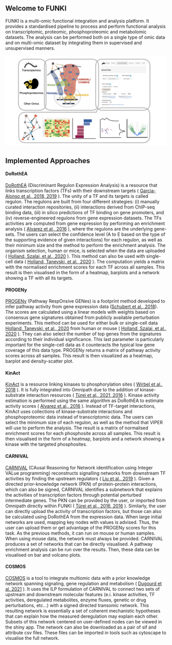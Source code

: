 ## Welcome to FUNKI 

FUNKI is a multi-omic functional integration and analysis platform. 
It provides a standardised pipeline to process and perform functional analysis on transcriptomic, proteomic, phosphoproteomic and metabolomic datasets. 
The analysis can be performed both on a single type of omic data and on multi-omic dataset by integrating them in supervised and unsupervised manners.

![FUNKI abstract](/scs/graphical_abstract.png)

## Implemented Approaches

#### DoRothEA
[DoRothEA](https://saezlab.github.io/DoRothEA/) (Discriminant Regulon Expression Analysis) is a resource that links transcription factors (TFs) with their downstream targets ( [Garcia-Alonso et al., 2018, 2019](http://europepmc.org/abstract/MED/31340985)  ). The unity of a TF and its targets is called regulon. The regulons are built from four different strategies: (i) manually curated interaction repositories, (ii) interactions derived from ChIP-seq binding data, (iii) in silico predictions of TF binding on gene promoters, and (iv) reverse-engineered regulons from gene expression datasets.
The TFs activities are computed from gene expression by performing an enrichment analysis ( [Alvarez et al., 2016](https://www.nature.com/articles/ng.3593) ), where the regulons are the underlying gene-sets. The users can select the confidence level (A to E based on the type of the supporting evidence of given interactions) for each regulon, as well as their minimum size and the method to perform the enrichment analysis. The organism selection, human or mice, is selected when the data are uploaded ( [Holland, Szalai, et al., 2020](http://europepmc.org/abstract/MED/31525460) ). This method can also be used with single-cell data ( [Holland, Tanevski, et al., 2020](https://europepmc.org/article/MED/32051003) ). The computation yields a matrix with the normalised enrichment scores for each TF across all samples. This result is then visualised in the form of a heatmap, barplots and a network showing a TF with all its targets.

#### PROGENy
[PROGENy](https://saezlab.github.io/progeny/) (Pathway RespOnsive GENes) is a footprint method developed to infer pathway activity from gene expression data ([Schubert et al., 2018](http://europepmc.org/abstract/MED/29295995)). The scores are calculated using a linear models with weights based on consensus gene signatures obtained from publicly available perturbation experiments. 
This method can be used for either bulk or single-cell data [Holland, Tanevski, et al., 2020](https://europepmc.org/article/MED/32051003) from human or mouse ( [Holland, Szalai, et al., 2020](http://europepmc.org/abstract/MED/31525460) ). They can also select the number of top genes from the signatures according to their individual significance. This last parameter is particularly important for the single-cell data as it counteracts the typical low gene coverage of this data type. PROGENy returns a matrix of pathway activity scores across all samples. This result is then visualized as a heatmap, barplot and density-scatter plot.

#### KinAct
[KinAct](http://saezlab.github.io/kinact/) is a resource linking kinases to phosphorylation sites ( [Wirbel et al., 2018](https://www.biorxiv.org/content/10.1101/066019v1) ). It is fully integrated into Omnipath due to the addition of kinase-substrate interaction resources ( [Türei et al., 2021, 2016](http://europepmc.org/abstract/MED/27898060) ). Kinase activity estimation is performed using the same algorithm as DoRothEA to estimate activity scores ( [Alvarez et al., 2016](https://www.nature.com/articles/ng.3593) ). Instead of TF-target interactions, KinAct uses collections of kinase-substrate interactions and phosphoproteomic data instead of transcriptomic data.
The users can select the minimum size of each regulon, as well as the method that VIPER will use to perform the analysis. The result is a matrix of normalised enrichment scores for each phosphosite across all samples. This result is then visualised in the form of a heatmap, barplots and a network showing a kinase with the targeted phosphosites.

#### CARNIVAL
[CARNIVAL](https://saezlab.github.io/CARNIVAL/) (CAusal Reasoning for Network identification using Integer VALue programming) reconstructs signalling networks from downstream TF activities by finding the upstream regulators ( [Liu et al., 2019](https://www.nature.com/articles/s41540-019-0118-z) ). Given a directed prior-knowledge network (PKN) of protein-protein interactions, which can also be signed, CARNIVAL identifies a subnetwork that explains the activities of transcription factors through potential perturbed intermediate genes.
The PKN can be provided by the user, or imported from Omnipath directly within FUNKI ( [Türei et al., 2016, 2016](http://europepmc.org/abstract/MED/27898060) ). Similarly, the user can directly upload the activity of transcription factors, but those can also be calculated using DoRothEA from the expression data. When large initial networks are used, mapping key nodes with values is advised. Thus, the user can upload them or get advantage of the PROGENy scores for this task. As the previous methods, it can run on mouse or human samples. When using mouse data, the network must always be provided. CARNIVAL produces a set of networks that can be directly visualised. A pathway enrichment analysis can be run over the results. Then, these data can be visualised on bar and volcano plots.

#### COSMOS
[COSMOS](saezlab.github.io/cosmosr/) is a tool to integrate multiomic data with a prior knowledge network spanning signaling, gene regulation and metabolism ( [Dugourd et al. 2021](http://europepmc.org/abstract/MED/33502086) ). It uses the ILP formulation of CARNIVAL to connect two sets of upstream and downstream molecular features (e.i. kinase activities, TF activities, deregulated metabolites, enzyme fluxes, genetic or drug perturbations, etc…) with a signed directed transomic network. This resulting network is essentially a set of coherent mechanistic hypotheses that can explain how the measured deregulation may explain each other. Subsets of this network centered on user-defined nodes can be viewed in the shiny app. The network can also be downloaded as a pair of sif and attribute csv files. These files can be imported in tools such as cytoscape to visualise the full network.
